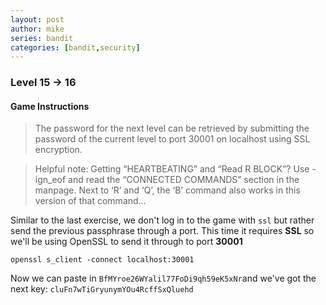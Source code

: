```yaml
---
layout: post
author: mike
series: bandit
categories: [bandit,security] 
---
```


### Level 15 -> 16
#### Game Instructions
> The password for the next level can be retrieved by submitting the password of the current level to port 30001 on localhost using SSL encryption.

> Helpful note: Getting “HEARTBEATING” and “Read R BLOCK”? Use -ign_eof and read the “CONNECTED COMMANDS” section in the manpage. Next to ‘R’ and ‘Q’, the ‘B’ command also works in this version of that command…

Similar to the last exercise, we don't log in to the game with `ssl` but rather send the previous passphrase through a port. This time it requires **SSL** so we'll be using OpenSSL to send it through to port **30001**

`openssl s_client -connect localhost:30001`

Now we can paste in `BfMYroe26WYalil77FoDi9qh59eK5xNr`and we've got the next key:
`cluFn7wTiGryunymYOu4RcffSxQluehd`

